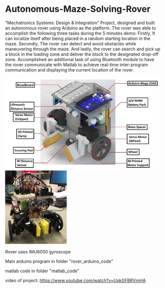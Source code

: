 # Autonomous-Maze-Solving-Rover
"Mechatronics Systems: Design &amp; Integration" Project, designed and built an autonomous rover using Arduino as the platform. The rover was able to accomplish the following three tasks during the 5 minutes demo: Firstly, It can localize itself after being placed in a random starting location in the maze. Secondly, The rover can detect and avoid obstacles while maneuvering through the maze. And lastly, the rover can search and pick up a block in the loading zone and deliver the block to the designated drop-off zone. Accomplished an additional task of using Bluetooth module to have the rover communicate with Matlab to achieve real-time inter-program communication and displaying the current location of the rover. 

<img src="others/design.jpg" width="500">

<img src="others/rover.png" width="200">

Rover uses IMU6050 gyroscope

Main arduino program in folder "rover_arduino_code"

matlab code in folder "matlab_code"

video of project:
https://www.youtube.com/watch?v=UskGFBRVmHA
